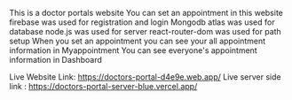This is a doctor portals website
You can set an appointment in this website
firebase was used for registration and login
Mongodb atlas was used for database
node.js was used for server
react-router-dom was used for path setup
When you set an appointment you can see your all appointment information in Myappointment
You can see everyone's appointment information in Dashboard

Live Website Link: https://doctors-portal-d4e9e.web.app/ 
Live server side link : https://doctors-portal-server-blue.vercel.app/
